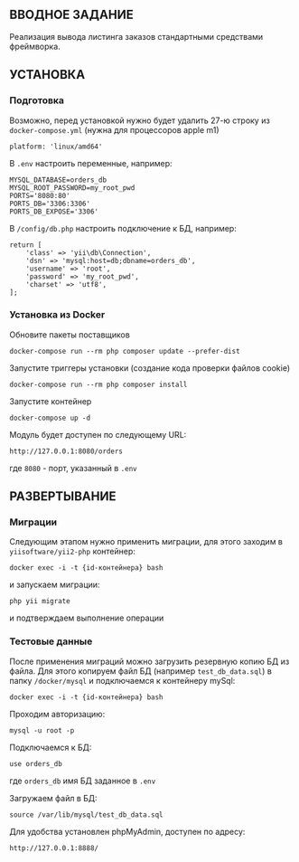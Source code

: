 

ВВОДНОЕ ЗАДАНИЕ
------------

Реализация вывода листинга заказов стандартными средствами фреймворка.


УСТАНОВКА
------------

### Подготовка

Возможно, перед установкой нужно будет удалить 27-ю строку из `docker-compose.yml` (нужна для процессоров apple m1)

    platform: 'linux/amd64'

В `.env` настроить переменные, например:

    MYSQL_DATABASE=orders_db
    MYSQL_ROOT_PASSWORD=my_root_pwd
    PORTS='8080:80'
    PORTS_DB='3306:3306'
    PORTS_DB_EXPOSE='3306'

В `/config/db.php` настроить подключение к БД, например:

    return [
        'class' => 'yii\db\Connection',
        'dsn' => 'mysql:host=db;dbname=orders_db',
        'username' => 'root',
        'password' => 'my_root_pwd',
        'charset' => 'utf8',
    ];

### Установка из Docker

Обновите пакеты поставщиков

    docker-compose run --rm php composer update --prefer-dist

Запустите триггеры установки (создание кода проверки файлов cookie)

    docker-compose run --rm php composer install    
    
Запустите контейнер

    docker-compose up -d
    
Модуль будет доступен по следующему URL:

    http://127.0.0.1:8080/orders

где `8080` - порт, указанный в `.env`

РАЗВЕРТЫВАНИЕ
-------------

### Миграции

Следующим этапом нужно применить миграции, для этого заходим в `yiisoftware/yii2-php` контейнер:

    docker exec -i -t {id-контейнера} bash

и запускаем миграции:

    php yii migrate

и подтверждаем выполнение операции

### Тестовые данные

После применения миграций можно загрузить резервную копию БД из файла. Для этого копируем файл БД (например `test_db_data.sql`) в папку `/docker/mysql` и подключаемся к контейнеру mySql:

    docker exec -i -t {id-контейнера} bash

Проходим авторизацию:

    mysql -u root -p

Подключаемся к БД: 

    use orders_db

где `orders_db` имя БД заданное в `.env`

Загружаем файл в БД:

    source /var/lib/mysql/test_db_data.sql

Для удобства установлен phpMyAdmin, доступен по адресу:

    http://127.0.0.1:8888/

